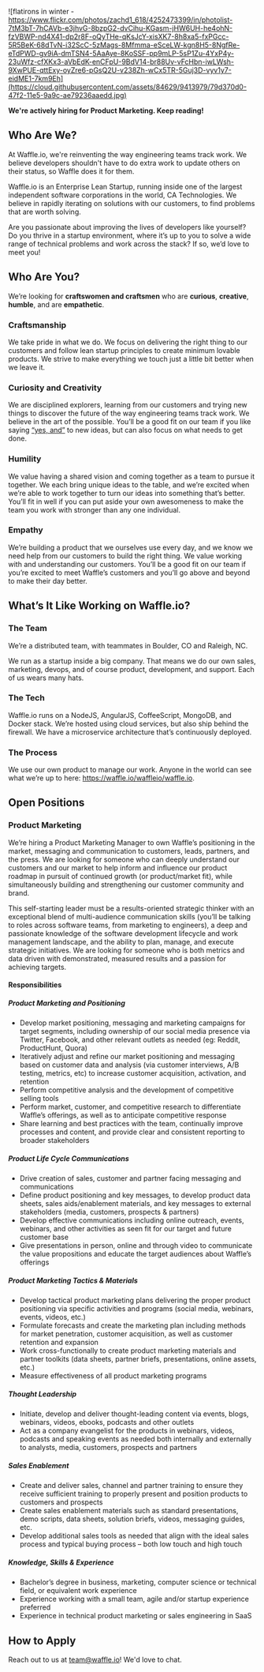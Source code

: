 ![flatirons in winter - https://www.flickr.com/photos/zachd1_618/4252473399/in/photolist-7tM3bT-7hCAVb-e3jhvG-8bzpG2-dvCihu-KGasm-jHW6UH-he4ohN-fzVBWP-nd4X41-dp2r8F-oQyTHe-qKsJcY-xisXK7-8h8xa5-fxPGcc-5R5BeK-68dTvN-i32ScC-5zMags-8Mfmma-eSceLW-kgn8H5-8NgfRe-eTdPWD-gv9iA-dmTSN4-5AaAye-8KoSSF-pp9mLP-5sP1Zu-4YxP4y-23uWfz-cfXKx3-aVbEdK-enCFpU-9BdV14-br88Uv-vFcHbn-iwLWsh-9XwPUE-qttExy-oyZre6-pGsQ2U-v238Zh-wCx5TR-5Guj3D-vyv1y7-eidME1-7km9Eh](https://cloud.githubusercontent.com/assets/84629/9413979/79d370d0-47f2-11e5-9a9c-ae79236aaedd.jpg)

**We're actively hiring for Product Marketing. Keep reading!**

## Who Are We?

At Waffle.io, we're reinventing the way engineering teams track work. We believe developers shouldn't have to do extra work to update others on their status, so Waffle does it for them.

Waffle.io is an Enterprise Lean Startup, running inside one of the largest independent software corporations in the world, CA Technologies. We believe in rapidly iterating on solutions with our customers, to find problems that are worth solving.

Are you passionate about improving the lives of developers like yourself? Do you thrive in a startup environment, where it’s up to you to solve a wide range of technical problems and work across the stack? If so, we’d love to meet you!

## Who Are You?

We’re looking for **craftswomen and craftsmen** who are **curious**, **creative**, **humble**, and are **empathetic**.

### Craftsmanship

We take pride in what we do. We focus on delivering the right thing to our customers and follow lean startup principles to create minimum lovable products. We strive to make everything we touch just a little bit better when we leave it.

### Curiosity and Creativity

We are disciplined explorers, learning from our customers and trying new things to discover the future of the way engineering teams track work. We believe in the art of the possible. You’ll be a good fit on our team if you like saying [“yes, and”](https://en.wikipedia.org/wiki/%22Yes,_And%22_rule) to new ideas, but can also focus on what needs to get done.

### Humility

We value having a shared vision and coming together as a team to pursue it together. We each bring unique ideas to the table, and we’re excited when we’re able to work together to turn our ideas into something that’s better. You’ll fit in well if you can put aside your own awesomeness to make the team you work with stronger than any one individual.

### Empathy

We’re building a product that we ourselves use every day, and we know we need help from our customers to build the right thing. We value working with and understanding our customers. You’ll be a good fit on our team if you’re excited to meet Waffle’s customers and you’ll go above and beyond to make their day better.

## What’s It Like Working on Waffle.io?

### The Team

We’re a distributed team, with teammates in Boulder, CO and Raleigh, NC.

We run as a startup inside a big company. That means we do our own sales, marketing, devops, and of course product, development, and support. Each of us wears many hats.

### The Tech

Waffle.io runs on a NodeJS, AngularJS, CoffeeScript, MongoDB, and Docker stack. We’re hosted using cloud services, but also ship behind the firewall. We have a microservice architecture that’s continuously deployed.

### The Process

We use our own product to manage our work. Anyone in the world can see what we’re up to here: https://waffle.io/waffleio/waffle.io.

## Open Positions

### Product Marketing

We’re hiring a Product Marketing Manager to own Waffle’s positioning in the market, messaging and communication to customers, leads, partners, and the press. We are looking for someone who can deeply understand our customers and our market to help inform and influence our product roadmap in pursuit of continued growth (or product/market fit), while simultaneously building and strengthening our customer community and brand.

This self-starting leader must be a results-oriented strategic thinker with an exceptional blend of multi-audience communication skills (you’ll be talking to roles across software teams, from marketing to engineers), a deep and passionate knowledge of the software development lifecycle and work management landscape, and the ability to plan, manage, and execute strategic initiatives. We are looking for someone who is both metrics and data driven with demonstrated, measured results and a passion for achieving targets.

#### Responsibilities

##### Product Marketing and Positioning
- Develop market positioning, messaging and marketing campaigns for target segments, including ownership of our social media presence via Twitter, Facebook, and other relevant outlets as needed (eg: Reddit, ProductHunt, Quora) 
- Iteratively adjust and refine our market positioning and messaging based on customer data and analysis (via customer interviews, A/B testing, metrics, etc) to increase customer acquisition, activation, and retention
- Perform competitive analysis and the development of competitive selling tools 
- Perform market, customer, and competitive research to differentiate Waffle’s offerings, as well as to anticipate competitive response
- Share learning and best practices with the team, continually improve processes and content, and provide clear and consistent reporting to broader stakeholders 

##### Product Life Cycle Communications
- Drive creation of sales, customer and partner facing messaging and communications 
- Define product positioning and key messages, to develop product data sheets, sales aids/enablement materials, and key messages to external stakeholders (media, customers, prospects & partners)
- Develop effective communications including online outreach, events, webinars, and other activities as seen fit for our target and future customer base 
- Give presentations in person, online and through video to communicate the value propositions and educate the target audiences about Waffle’s offerings

##### Product Marketing Tactics & Materials
- Develop tactical product marketing plans delivering the proper product positioning via specific activities and programs (social media, webinars, events, videos, etc.)
- Formulate forecasts and create the marketing plan including methods for market penetration, customer acquisition, as well as customer retention and expansion
- Work cross-functionally to create product marketing materials and partner toolkits (data sheets, partner briefs, presentations, online assets, etc.)
- Measure effectiveness of all product marketing programs 

##### Thought Leadership
- Initiate, develop and deliver thought-leading content via events, blogs, webinars, videos, ebooks, podcasts and other outlets
- Act as a company evangelist for the products in webinars, videos, podcasts and speaking events as needed both internally and externally to analysts, media, customers, prospects and partners

##### Sales Enablement
- Create and deliver sales, channel and partner training to ensure they receive sufficient training to properly present and position products to customers and prospects
- Create sales enablement materials such as standard presentations, demo scripts, data sheets, solution briefs, videos, messaging guides, etc.
- Develop additional sales tools as needed that align with the ideal sales process and typical buying process – both low touch and high touch

##### Knowledge, Skills & Experience
- Bachelor’s degree in business, marketing, computer science or technical field, or equivalent work experience
- Experience working with a small team, agile and/or startup experience preferred 
- Experience in technical product marketing or sales engineering in SaaS

## How to Apply
Reach out to us at team@waffle.io! We'd love to chat.
